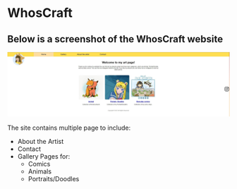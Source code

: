 # WhosCraft

## Below is a screenshot of the WhosCraft website
![This is an image](https://github.com/jonbiolette/Portfolio/blob/main/HTML/WhosCraft/images/index.jpg)

The site contains multiple page to include:
- About the Artist
- Contact
- Gallery Pages for:
  - Comics
  - Animals 
  - Portraits/Doodles
